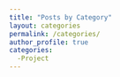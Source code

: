 ```yaml
---
title: "Posts by Category"
layout: categories
permalink: /categories/
author_profile: true
categories:
  -Project
---
```


